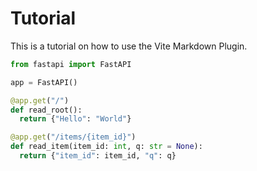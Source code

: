 # Tutorial

This is a tutorial on how to use the Vite Markdown Plugin.

```python
from fastapi import FastAPI

app = FastAPI()

@app.get("/")
def read_root():
  return {"Hello": "World"}

@app.get("/items/{item_id}")
def read_item(item_id: int, q: str = None):
  return {"item_id": item_id, "q": q}
```
